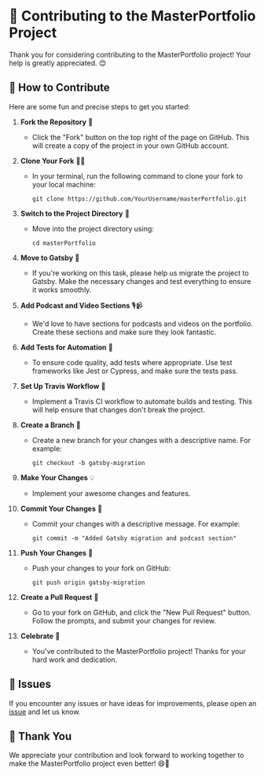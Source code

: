 # 🚀 Contributing to the MasterPortfolio Project

Thank you for considering contributing to the MasterPortfolio project! Your help is greatly appreciated. 😊

## 🤝 How to Contribute

Here are some fun and precise steps to get you started:

1. **Fork the Repository** 🍴
   - Click the "Fork" button on the top right of the page on GitHub. This will create a copy of the project in your own GitHub account.

2. **Clone Your Fork** 🧙‍♂️
   - In your terminal, run the following command to clone your fork to your local machine:
     ```
     git clone https://github.com/YourUsername/masterPortfolio.git
     ```

3. **Switch to the Project Directory** 📁
   - Move into the project directory using:
     ```
     cd masterPortfolio
     ```

4. **Move to Gatsby** 🚀
   - If you're working on this task, please help us migrate the project to Gatsby. Make the necessary changes and test everything to ensure it works smoothly.

5. **Add Podcast and Video Sections** 🎙️📹
   - We'd love to have sections for podcasts and videos on the portfolio. Create these sections and make sure they look fantastic.

6. **Add Tests for Automation** 🧪
   - To ensure code quality, add tests where appropriate. Use test frameworks like Jest or Cypress, and make sure the tests pass.

7. **Set Up Travis Workflow** 🤖
   - Implement a Travis CI workflow to automate builds and testing. This will help ensure that changes don't break the project.

8. **Create a Branch** 🌿
   - Create a new branch for your changes with a descriptive name. For example:
     ```
     git checkout -b gatsby-migration
     ```

9. **Make Your Changes** 💡
   - Implement your awesome changes and features.

10. **Commit Your Changes** 📝
    - Commit your changes with a descriptive message. For example:
      ```
      git commit -m "Added Gatsby migration and podcast section"
      ```

11. **Push Your Changes** 🚢
    - Push your changes to your fork on GitHub:
      ```
      git push origin gatsby-migration
      ```

12. **Create a Pull Request** 🙌
    - Go to your fork on GitHub, and click the "New Pull Request" button. Follow the prompts, and submit your changes for review.

13. **Celebrate** 🎉
    - You've contributed to the MasterPortfolio project! Thanks for your hard work and dedication.

## 📌 Issues

If you encounter any issues or have ideas for improvements, please open an [issue](https://github.com/ashutosh1919/masterPortfolio/issues) and let us know.

## 🙏 Thank You

We appreciate your contribution and look forward to working together to make the MasterPortfolio project even better! 😄🚀